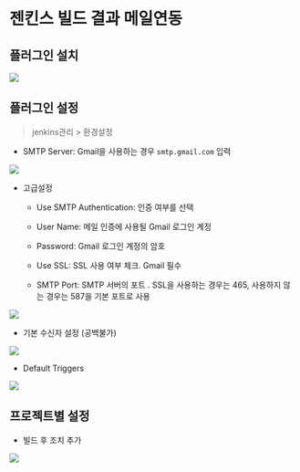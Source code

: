 # 젠킨스 빌드 결과 메일연동



## 플러그인 설치

![](https://imgur.com/zPwFBm0.png)





## 플러그인 설정 

> jenkins관리  > 환경설정 



* SMTP Server:  Gmail을 사용하는 경우 `smtp.gmail.com` 입력


![](https://imgur.com/hu6x0Nk.png)



* 고급설정

  * Use SMTP Authentication: 인증 여부를 선택

  * User Name: 메일 인증에 사용될 Gmail 로그인 계정

  * Password: Gmail 로그인 계정의 암호

  * Use SSL: SSL 사용 여부 체크. Gmail 필수

  * SMTP Port: SMTP 서버의 포트 . SSL을 사용하는 경우는 465, 사용하지 않는 경우는 587을 기본 포트로 사용

    

![](https://imgur.com/ohOgqu5.png)

* 기본 수신자 설정  (공백불가)

![](https://imgur.com/pEcgwZw.png)

* Default Triggers 

![](https://imgur.com/FA9t2lb.png)



## 프로젝트별 설정 

* 빌드 후 조치 추가 

![](https://imgur.com/pbXfxT5.png)